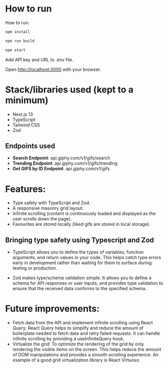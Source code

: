 # How to run

How to run:

```bash
npm install

npm run build

npm start
```

Add API key and URL to .env file. <br/>

Open [http://localhost:3000](http://localhost:3000) with your browser.

# Stack/libraries used (kept to a minimum)

- Next.js 13
- TypeScript
- Tailwind CSS
- Zod

## Endpoints used

- **Search Endpoint**: api.giphy.com/v1/gifs/search
- **Trending Endpoint**: api.giphy.com/v1/gifs/trending
- **Get GIFS by ID Endpoint**: api.giphy.com/v1/gifs

# Features:

- Type safety with TypeScript and Zod.
- A responsive masonry grid layout.
- Infinite scrolling (content is continuously loaded and displayed as the user scrolls down the page).
- Favourites are stored locally (liked gifs are stored in local storage).

## Bringing type safety using Typescript and Zod

- TypeScript allows you to define the types of variables, function arguments, and return values in your code. This helps catch type errors early in development rather than waiting for them to surface during testing or production.

- Zod makes type/schema validation simple. It allows you to define a schema for API responses or user inputs, and provides type validation to ensure that the received data conforms to the specified schema.

# Future improvements:

- Fetch data from the API and implement infinite scrolling using React Query: React Query helps to simplify and reduce the amount of boilerplate needed to fetch data and retry failed requests. It can handle infinite scrolling by providing a useInfiniteQuery hook.
- Virtualize the grid: To optimize the rendering of the grid by only rendering the visible items on the screen. This helps reduce the amount of DOM manipulations and provides a smooth scrolling experience. An example of a good grid virtualization library is React Virtuoso.
